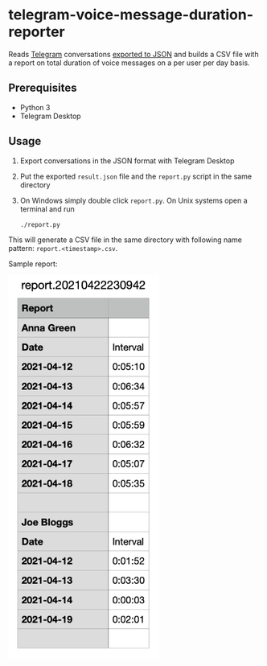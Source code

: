 # telegram-voice-message-duration-reporter

Reads [Telegram](https://telegram.org) conversations [exported to
JSON](https://telegram.org/blog/export-and-more) and builds a CSV file with a report on
total duration of voice messages on a per user per day basis.

## Prerequisites
- Python 3
- Telegram Desktop

## Usage

1. Export conversations in the JSON format with Telegram Desktop
2. Put the exported `result.json` file and the `report.py` script in the same directory
3. On Windows simply double click `report.py`. On Unix systems open a terminal and run

    ```bash
    ./report.py
    ```

This will generate a CSV file in the same directory with following name pattern:
`report.<timestamp>.csv`.

Sample report:

<img src="./sample-report.png" width="300" alt="Sample report screengrab" />
